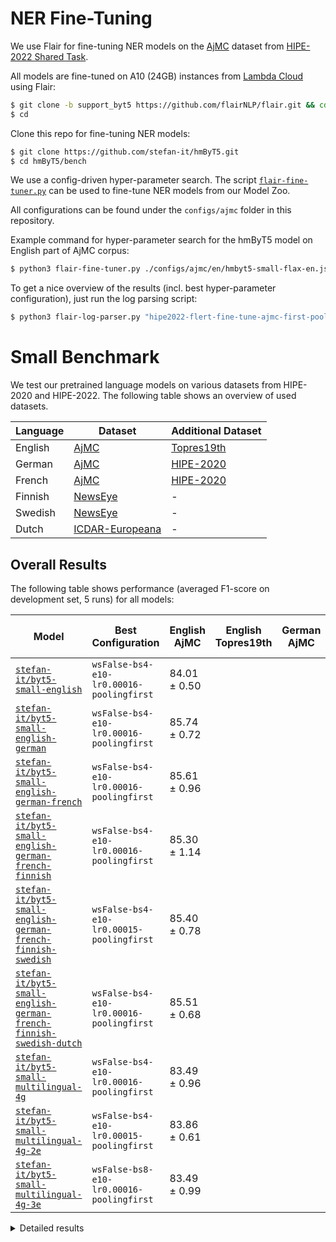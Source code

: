 # NER Fine-Tuning

We use Flair for fine-tuning NER models on the
[AjMC](https://github.com/hipe-eval/HIPE-2022-data/blob/main/documentation/README-ajmc.md) dataset from
[HIPE-2022 Shared Task](https://hipe-eval.github.io/HIPE-2022/).

All models are fine-tuned on A10 (24GB) instances from [Lambda Cloud](https://lambdalabs.com/service/gpu-cloud) using
Flair:

```bash
$ git clone -b support_byt5 https://github.com/flairNLP/flair.git && cd flair && pip3 install -e .
$ cd
```

Clone this repo for fine-tuning NER models:

```bash
$ git clone https://github.com/stefan-it/hmByT5.git
$ cd hmByT5/bench
```

We use a config-driven hyper-parameter search. The script [`flair-fine-tuner.py`](flair-fine-tuner.py) can be used to
fine-tune NER models from our Model Zoo.

All configurations can be found under the `configs/ajmc` folder in this repository.

Example command for hyper-parameter search for the hmByT5 model on English part of AjMC corpus:

```bash
$ python3 flair-fine-tuner.py ./configs/ajmc/en/hmbyt5-small-flax-en.json
```

To get a nice overview of the results (incl. best hyper-parameter configuration), just run the log parsing script:

```bash
$ python3 flair-log-parser.py "hipe2022-flert-fine-tune-ajmc-first-pooling/en-stefan-it/byt5-small-english-bs*"
```

# Small Benchmark

We test our pretrained language models on various datasets from HIPE-2020 and HIPE-2022. The following table shows
an overview of used datasets.

| Language | Dataset                                                                                          | Additional Dataset                                                                                     |
|----------|--------------------------------------------------------------------------------------------------|--------------------------------------------------------------------------------------------------------|
| English  | [AjMC](https://github.com/hipe-eval/HIPE-2022-data/blob/main/documentation/README-ajmc.md)       | [Topres19th](https://github.com/hipe-eval/HIPE-2022-data/blob/main/documentation/README-topres19th.md) |
| German   | [AjMC](https://github.com/hipe-eval/HIPE-2022-data/blob/main/documentation/README-ajmc.md)       | [HIPE-2020](https://github.com/hipe-eval/HIPE-2022-data/blob/main/documentation/README-hipe2020.md)    |
| French   | [AjMC](https://github.com/hipe-eval/HIPE-2022-data/blob/main/documentation/README-ajmc.md)       | [HIPE-2020](https://github.com/hipe-eval/HIPE-2022-data/blob/main/documentation/README-hipe2020.md)    |
| Finnish  | [NewsEye](https://github.com/hipe-eval/HIPE-2022-data/blob/main/documentation/README-newseye.md) | -                                                                                                      |
| Swedish  | [NewsEye](https://github.com/hipe-eval/HIPE-2022-data/blob/main/documentation/README-newseye.md) | -                                                                                                      |
| Dutch    | [ICDAR-Europeana](https://github.com/stefan-it/historic-domain-adaptation-icdar)                 | -                                                                                                      |

## Overall Results

The following table shows performance (averaged F1-score on development set, 5 runs) for all models:

| Model                                                                                                                                                         | Best Configuration                       | English AjMC | English Topres19th | German AjMC | German HIPE-2020 | French AjMC | French HIPE-2020 | Finnish NewsEye | Swedish NewsEye | Dutch ICDAR | Avg. |
|---------------------------------------------------------------------------------------------------------------------------------------------------------------|------------------------------------------|--------------|--------------------|-------------|------------------|-------------|------------------|-----------------|-----------------|-------------|------|
| [`stefan-it/byt5-small-english`](https://huggingface.co/stefan-it/byt5-small-english)                                                                         | `wsFalse-bs4-e10-lr0.00016-poolingfirst` | 84.01 ± 0.50 |                    |             |                  |             |                  |                 |                 |             |      |
| [`stefan-it/byt5-small-english-german`](https://huggingface.co/stefan-it/byt5-small-english-german)                                                           | `wsFalse-bs4-e10-lr0.00016-poolingfirst` | 85.74 ± 0.72 |                    |             |                  |             |                  |                 |                 |             |      |
| [`stefan-it/byt5-small-english-german-french`](https://huggingface.co/stefan-it/byt5-small-english-german-french)                                             | `wsFalse-bs4-e10-lr0.00016-poolingfirst` | 85.61 ± 0.96 |                    |             |                  |             |                  |                 |                 |             |      |
| [`stefan-it/byt5-small-english-german-french-finnish`](https://huggingface.co/stefan-it/byt5-small-english-german-french-finnish)                             | `wsFalse-bs4-e10-lr0.00016-poolingfirst` | 85.30 ± 1.14 |                    |             |                  |             |                  |                 |                 |             |      |
| [`stefan-it/byt5-small-english-german-french-finnish-swedish`](https://huggingface.co/stefan-it/byt5-small-english-german-french-finnish-swedish)             | `wsFalse-bs4-e10-lr0.00015-poolingfirst` | 85.40 ± 0.78 |                    |             |                  |             |                  |                 |                 |             |      |
| [`stefan-it/byt5-small-english-german-french-finnish-swedish-dutch`](https://huggingface.co/stefan-it/byt5-small-english-german-french-finnish-swedish-dutch) | `wsFalse-bs4-e10-lr0.00016-poolingfirst` | 85.51 ± 0.68 |                    |             |                  |             |                  |                 |                 |             |      |
| [`stefan-it/byt5-small-multilingual-4g`](https://huggingface.co/stefan-it/byt5-small-multilingual-4g)                                                         | `wsFalse-bs4-e10-lr0.00016-poolingfirst` | 83.49 ± 0.96 |                    |             |                  |             |                  |                 |                 |             |      |
| [`stefan-it/byt5-small-multilingual-4g-2e`](https://huggingface.co/stefan-it/byt5-small-multilingual-4g-2e)                                                   | `wsFalse-bs4-e10-lr0.00015-poolingfirst` | 83.86 ± 0.61 |                    |             |                  |             |                  |                 |                 |             |      |
| [`stefan-it/byt5-small-multilingual-4g-3e`](https://huggingface.co/stefan-it/byt5-small-multilingual-4g-3e)                                                   | `wsFalse-bs8-e10-lr0.00016-poolingfirst` | 83.49 ± 0.99 |                    |             |                  |             |                  |                 |                 |             |      |

<details>
<summary>Detailed results</summary>

## AjMC English

## Model: [`stefan-it/byt5-small-historic-multilingual`](https://huggingface.co/stefan-it/byt5-small-historic-multilingual)

We evaluated the hmByT5 model that was pretrained on English corpus for 200k steps:

| Hyper-param Configuration                | Run 1 | Run 2 | Run 3 | Run 4 | Run 5 | Avg.         |
|------------------------------------------|-------|-------|-------|-------|-------|--------------|
| `wsFalse-bs4-e10-lr0.00016-poolingfirst` | 83.80 | 84.78 | 83.74 | 83.35 | 84.37 | 84.01 ± 0.50 |
| `wsFalse-bs4-e10-lr0.00015-poolingfirst` | 84.67 | 82.69 | 83.92 | 84.53 | 82.90 | 83.74 ± 0.82 |
| `wsFalse-bs8-e10-lr0.00016-poolingfirst` | 82.12 | 83.82 | 83.37 | 83.00 | 83.70 | 83.20 ± 0.61 |
| `wsFalse-bs8-e10-lr0.00015-poolingfirst` | 83.45 | 82.83 | 84.15 | 81.76 | 83.78 | 83.19 ± 0.84 |

It turns out, that the results are not on-par with current SOTA on the English AjMC corpus, see a comparison
[here](https://github.com/stefan-it/blbooks-lms#model-zoo). Thus, we continue experiments with the Hugging Face
Transformers JAX/FLAX implementation to pretrain ByT5 models on TPU.

## Model: [`stefan-it/byt5-small-english`](https://huggingface.co/stefan-it/byt5-small-english)

Results with the Hugging Face Transformers JAX/FLAX implementation are really promising.
We evaluated a hmByT5 model that was pretrained on English corpus for one epoch:

| Hyper-param Configuration                | Run 1 | Run 2 | Run 3 | Run 4 | Run 5 | Avg.         |
|------------------------------------------|-------|-------|-------|-------|-------|--------------|
| `wsFalse-bs4-e10-lr0.00016-poolingfirst` | 84.35 | 84.51 | 85.21 | 87.01 | 87.17 | 85.65 ± 1.21 |
| `wsFalse-bs4-e10-lr0.00015-poolingfirst` | 85.78 | 85.03 | 86.40 | 85.48 | 84.47 | 85.43 ± 0.66 |
| `wsFalse-bs8-e10-lr0.00015-poolingfirst` | 84.70 | 85.41 | 85.85 | 82.94 | 83.64 | 84.51 ± 1.08 |
| `wsFalse-bs8-e10-lr0.00016-poolingfirst` | 83.23 | 85.95 | 85.41 | 83.02 | 84.16 | 84.35 ± 1.16 |

## Model: [`stefan-it/byt5-small-english-german`](https://huggingface.co/stefan-it/byt5-small-english-german)

We use the previous `stefan-it/byt5-small-english` model as initial checkpoint (incl. last learning rate and no
warm-up steps) and continue pretraining on the German corpus for one epoch:

| Configuration                            |   Run 1 |   Run 2 |   Run 3 |   Run 4 |   Run 5 | Avg.         |
|------------------------------------------|---------|---------|---------|---------|---------|--------------|
| `wsFalse-bs4-e10-lr0.00016-poolingfirst` |   85.37 |   85.75 |   86.7  |   86.26 |   84.62 | 85.74 ± 0.72 |
| `wsFalse-bs8-e10-lr0.00016-poolingfirst` |   84.97 |   85.31 |   85.58 |   84.33 |   85.27 | 85.09 ± 0.43 |
| `wsFalse-bs4-e10-lr0.00015-poolingfirst` |   84.64 |   84.62 |   85.04 |   83.92 |   85.24 | 84.69 ± 0.45 |
| `wsFalse-bs8-e10-lr0.00015-poolingfirst` |   84.5  |   84.62 |   83.41 |   85.21 |   83.55 | 84.26 ± 0.68 |

## Model: [`stefan-it/byt5-small-english-german-french`](https://huggingface.co/stefan-it/byt5-small-english-german-french)

We use the previous English+German model as initial checkpoint (incl. last learning rate and no warm-up steps) and 
continue pretraining on the French corpus for one epoch:

| Configuration                            | Run 1 | Run 2 | Run 3 | Run 4 | Run 5 | Avg.         |
|------------------------------------------|-------|-------|-------|-------|-------|--------------|
| `wsFalse-bs4-e10-lr0.00016-poolingfirst` | 86.19 | 86.8  | 84.58 | 86.12 | 84.36 | 85.61 ± 0.96 |
| `wsFalse-bs4-e10-lr0.00015-poolingfirst` | 86.12 | 85.75 | 83.9  | 85.17 | 85.11 | 85.21 ± 0.75 |
| `wsFalse-bs8-e10-lr0.00016-poolingfirst` | 85.37 | 85.24 | 84.9  | 84.56 | 84.81 | 84.98 ± 0.29 |
| `wsFalse-bs8-e10-lr0.00015-poolingfirst` | 85.17 | 84    | 84.06 | 84.49 | 85.95 | 84.73 ± 0.74 |

## Model: [`stefan-it/byt5-small-english-german-french-finnish`](https://huggingface.co/stefan-it/byt5-small-english-german-french-finnish)

We use the previous English+German+French model as initial checkpoint (incl. last learning rate and no warm-up steps) and 
continue pretraining on the Finnish corpus for one epoch:

| Configuration                            | Run 1 | Run 2 | Run 3 | Run 4 | Run 5 | Avg.         |
|------------------------------------------|-------|-------|-------|-------|-------|--------------|
| `wsFalse-bs4-e10-lr0.00016-poolingfirst` | 84.61 | 87.35 | 84.06 | 84.87 | 85.61 | 85.30 ± 1.14 |
| `wsFalse-bs4-e10-lr0.00015-poolingfirst` | 86.4  | 84.51 | 83.86 | 84.66 | 85.48 | 84.98 ± 0.88 |
| `wsFalse-bs8-e10-lr0.00015-poolingfirst` | 84.73 | 84.83 | 84.66 | 84.5  | 85.44 | 84.83 ± 0.32 |
| `wsFalse-bs8-e10-lr0.00016-poolingfirst` | 84.66 | 85.37 | 85.2  | 82.96 | 84.91 | 84.62 ± 0.86 |

## Model: [`stefan-it/byt5-small-english-german-french-finnish-swedish`](https://huggingface.co/stefan-it/byt5-small-english-german-french-finnish-swedish)

We use the previous English+German+French+Finnish model as initial checkpoint
(incl. last learning rate and no warm-up steps) and continue pretraining on the Swedish corpus for one epoch:

| Configuration                            | Run 1 | Run 2 | Run 3 | Run 4 | Run 5 | Avg.         |
|------------------------------------------|-------|-------|-------|-------|-------|--------------|
| `wsFalse-bs4-e10-lr0.00015-poolingfirst` | 84.21 | 86.02 | 85.85 | 86.19 | 84.75 | 85.4 ± 0.78  |
| `wsFalse-bs8-e10-lr0.00016-poolingfirst` | 85.95 | 84.94 | 84.7  | 85.41 | 84.59 | 85.12 ± 0.5  |
| `wsFalse-bs4-e10-lr0.00016-poolingfirst` | 84.19 | 85.03 | 84.25 | 86.22 | 85.31 | 85.0 ± 0.75  |
| `wsFalse-bs8-e10-lr0.00015-poolingfirst` | 84.65 | 84.26 | 83.92 | 85.61 | 83.96 | 84.48 ± 0.62 |

## Model: [`stefan-it/byt5-small-english-german-french-finnish-swedish-dutch`](https://huggingface.co/stefan-it/byt5-small-english-german-french-finnish-swedish-dutch)

We use the previous English+German+French+Finnish+Swedish model as initial checkpoint
(incl. last learning rate and no warm-up steps) and continue pretraining on the Dutch corpus for one epoch:

| Configuration                            | Run 1 | Run 2 | Run 3 | Run 4 | Run 5 | Avg.         |
|------------------------------------------|-------|-------|-------|-------|-------|--------------|
| `wsFalse-bs4-e10-lr0.00016-poolingfirst` | 84.35 | 85.34 | 85.71 | 86.46 | 85.68 | 85.51 ± 0.68 |
| `wsFalse-bs4-e10-lr0.00015-poolingfirst` | 86.02 | 86.12 | 84.16 | 84.62 | 86.23 | 85.43 ± 0.86 |
| `wsFalse-bs8-e10-lr0.00016-poolingfirst` | 84.36 | 84.93 | 84.8  | 84.46 | 85.55 | 84.82 ± 0.42 |
| `wsFalse-bs8-e10-lr0.00015-poolingfirst` | 84.67 | 84.59 | 84.56 | 84.63 | 85    | 84.69 ± 0.16 |

## Model: [`stefan-it/byt5-small-multilingual-4g`](https://huggingface.co/stefan-it/byt5-small-multilingual-4g)

Results with JAX/FLAX implementation on the multilingual model (4GB of text per language) for one epoch:

| Configuration                            | Run 1 | Run 2 | Run 3 | Run 4 | Run 5 | Avg.         |
|------------------------------------------|-------|-------|-------|-------|-------|--------------|
| `wsFalse-bs4-e10-lr0.00016-poolingfirst` | 84.66 | 84.10 | 81.79 | 83.45 | 83.47 | 83.49 ± 0.96 |
| `wsFalse-bs4-e10-lr0.00015-poolingfirst` | 83.99 | 82.85 | 82.44 | 84.57 | 83.49 | 83.47 ± 0.76 |
| `wsFalse-bs8-e10-lr0.00015-poolingfirst` | 81.96 | 82.05 | 82.52 | 82.13 | 83.08 | 82.35 ± 0.41 |
| `wsFalse-bs8-e10-lr0.00016-poolingfirst` | 83.10 | 81.73 | 82.46 | 81.44 | 82.44 | 82.23 ± 0.59 |

## Model: [`stefan-it/byt5-small-multilingual-4g-2e`](https://huggingface.co/stefan-it/byt5-small-multilingual-4g-2e)

We use the previous 4GB model as initial checkpoint (incl. last learning rate and no warm-up steps) and 
continue pretraining on the same corpus for an additional epoch. Pretraining is currently running.

| Configuration                            | Run 1 | Run 2 | Run 3 | Run 4 | Run 5 | Avg.         |
|------------------------------------------|-------|-------|-------|-------|-------|--------------|
| `wsFalse-bs4-e10-lr0.00015-poolingfirst` | 84.19 | 83.62 | 84.88 | 83.47 | 83.16 | 83.86 ± 0.61 |
| `wsFalse-bs4-e10-lr0.00016-poolingfirst` | 83.57 | 83.59 | 82.37 | 85.58 | 81.73 | 83.37 ± 1.32 |
| `wsFalse-bs8-e10-lr0.00016-poolingfirst` | 82.53 | 82.18 | 81.88 | 84.14 | 82.64 | 82.67 ± 0.78 |
| `wsFalse-bs8-e10-lr0.00015-poolingfirst` | 82.44 | 79.4  | 83.04 | 81.91 | 82.49 | 81.86 ± 1.28 |

## Model: [`stefan-it/byt5-small-multilingual-4g-3e`](https://huggingface.co/stefan-it/byt5-small-multilingual-4g-3e)

We use the previous 4GB model as initial checkpoint (incl. last learning rate and no warm-up steps) and 
continue pretraining on the same corpus for an additional epoch:

| Configuration                            |   Run 1 |   Run 2 |   Run 3 |   Run 4 |   Run 5 | Avg.         |
|------------------------------------------|---------|---------|---------|---------|---------|--------------|
| `wsFalse-bs4-e10-lr0.00016-poolingfirst` |   84.07 |   81.92 |   84.63 |   84.04 |   82.77 | 83.49 ± 0.99 |
| `wsFalse-bs4-e10-lr0.00015-poolingfirst` |   84.27 |   84.06 |   84.71 |   82.11 |   80.85 | 83.2 ± 1.47  |
| `wsFalse-bs8-e10-lr0.00015-poolingfirst` |   82.16 |   81.3  |   81.73 |   84.63 |   81.75 | 82.31 ± 1.19 |
| `wsFalse-bs8-e10-lr0.00016-poolingfirst` |   80.92 |   81.54 |   83.35 |   82.94 |   82.09 | 82.17 ± 0.89 |

## AjMC German

## Model: [`stefan-it/byt5-small-historic-multilingual`](https://huggingface.co/stefan-it/byt5-small-historic-multilingual)

## Model: [`stefan-it/byt5-small-english`](https://huggingface.co/stefan-it/byt5-small-english)

## Model: [`stefan-it/byt5-small-english-german`](https://huggingface.co/stefan-it/byt5-small-english-german)

## Model: [`stefan-it/byt5-small-english-german-french`](https://huggingface.co/stefan-it/byt5-small-english-german-french)

## Model: [`stefan-it/byt5-small-english-german-french-finnish`](https://huggingface.co/stefan-it/byt5-small-english-german-french-finnish)

## Model: [`stefan-it/byt5-small-english-german-french-finnish-swedish`](https://huggingface.co/stefan-it/byt5-small-english-german-french-finnish-swedish)

## Model: [`stefan-it/byt5-small-english-german-french-finnish-swedish-dutch`](https://huggingface.co/stefan-it/byt5-small-english-german-french-finnish-swedish-dutch)

## Model: [`stefan-it/byt5-small-multilingual-4g`](https://huggingface.co/stefan-it/byt5-small-multilingual-4g)

## Model: [`stefan-it/byt5-small-multilingual-4g-2e`](https://huggingface.co/stefan-it/byt5-small-multilingual-4g-2e)

## Model: [`stefan-it/byt5-small-multilingual-4g-3e`](https://huggingface.co/stefan-it/byt5-small-multilingual-4g-3e)

## AjMC French

## Model: [`stefan-it/byt5-small-historic-multilingual`](https://huggingface.co/stefan-it/byt5-small-historic-multilingual)

## Model: [`stefan-it/byt5-small-english`](https://huggingface.co/stefan-it/byt5-small-english)

## Model: [`stefan-it/byt5-small-english-german`](https://huggingface.co/stefan-it/byt5-small-english-german)

## Model: [`stefan-it/byt5-small-english-german-french`](https://huggingface.co/stefan-it/byt5-small-english-german-french)

## Model: [`stefan-it/byt5-small-english-german-french-finnish`](https://huggingface.co/stefan-it/byt5-small-english-german-french-finnish)

## Model: [`stefan-it/byt5-small-english-german-french-finnish-swedish`](https://huggingface.co/stefan-it/byt5-small-english-german-french-finnish-swedish)

## Model: [`stefan-it/byt5-small-english-german-french-finnish-swedish-dutch`](https://huggingface.co/stefan-it/byt5-small-english-german-french-finnish-swedish-dutch)

## Model: [`stefan-it/byt5-small-multilingual-4g`](https://huggingface.co/stefan-it/byt5-small-multilingual-4g)

## Model: [`stefan-it/byt5-small-multilingual-4g-2e`](https://huggingface.co/stefan-it/byt5-small-multilingual-4g-2e)

## Model: [`stefan-it/byt5-small-multilingual-4g-3e`](https://huggingface.co/stefan-it/byt5-small-multilingual-4g-3e)

</details>
